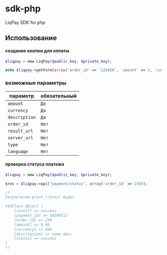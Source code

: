 sdk-php
=======

LiqPay SDK for php


Использование
-----

#### создание кнопки для оплаты ####

```php
$liqpay = new LiqPay($public_key, $private_key);

echo $liqpay->getForm(array('order_id' => '123456', 'amount' => 5, 'currency' => 'USD'));
```

### возможные параметры ###

**параметр**                    | **обязательный**
--------------------------------|--------------------------------
`amount`                        | `Да`
`currency`                      | `Да`
`description`                   | `Да`
`order_id`                      | `Нет`
`result_url`                    | `Нет`
`server_url`                    | `Нет`
`type`                          | `Нет`
`language`                      | `Нет`


#### проверка статуса платежа ####

```php
$liqpay = new LiqPay($public_key, $private_key);

$res = $liqpay->api("payment/status", array('order_id' => 256));

/*
Результатом print_r($res) будет

stdClass Object (
    [result] => success
    [payment_id] => 10240512
    [order_id] => 256
    [amount] => 9.99
    [currency] => UAH
    [description] => some desc
    [status] => success
)
*/
```
